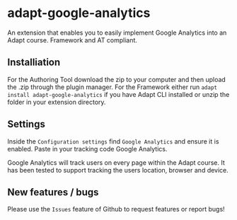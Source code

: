 # adapt-google-analytics

An extension that enables you to easily implement Google Analytics into an Adapt course. Framework and AT compliant.

## Installiation

For the Authoring Tool download the zip to your computer and then upload the .zip through the plugin manager. For the Framework either run ```adapt install adapt-google-analytics``` if you have Adapt CLI installed or unzip the folder in your extension directory.

## Settings

Inside the ```Configuration settings``` find ```Google Analytics``` and ensure it is enabled. Paste in your tracking code Google Analytics.

Google Analytics will track users on every page within the Adapt course. It has been tested to support tracking the users location, browser and device.

## New features / bugs

Please use the ```Issues``` feature of Github to request features or report bugs!
